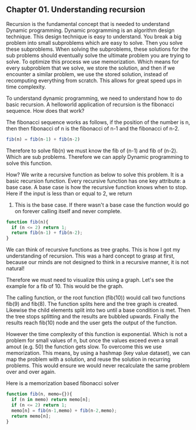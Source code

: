 ## Chapter 01. Understanding recursion 

Recursion is the fundamental concept that is needed to understand Dynamic programming. 
Dynamic programming is an algorithm design technique. 
This design technique is easy to understand. 
You break a big problem into small subproblems which are easy to solve. Then you solve these 
subproblems. When solving the subproblems, these solutions for the sub problems should eventually solve the 
ultimate problem you are trying to solve. To optimize this process we use memorization. Which means for every
subproblem that we solve, we store the solution, and then if we encounter a similar problem, we use the stored 
solution, instead of recomputing everything from scratch. This allows for great speed ups in time complexity. 

To understand dynamic programming, we need to understand how to do basic recursion. 
A helloworld application of recursion is the fibonacci sequence. 
How does that work? 

The fibonacci sequence works as follows, 
if the position of the number is n, then then fibonacci of n is the fibonacci of n-1 and the fibonacci of n-2. 

```javascript 
fib(n) = fib(n-1) + fib(n-2) 
```


Therefore to solve fib(n) we must know the fib of (n-1) and fib of (n-2). Which are sub problems. Therefore we can apply 
Dynamic programming to solve this function. 

How? 
We write a recursive function as below to solve this problem. It is a basic recursion function. 
Every recursive function has one key attribute: a base case. 
A base case is how the recursive function knows when to stop. Here if the input is less than or equal to 2, we return 
1. This is the base case. If there wasn't a base case the function would go on forever calling itself and never complete. 

```javascript 
function fib(n){
  if (n <= 2) return 1; 
  return fib(n-1) + fib(n-2); 
}
```
We can think of recursive functions as tree graphs. This is how I got my understanding of recursion. 
This was a hard concept to grasp at first, because our minds are not designed to think in a recursive manner, it is not natural!

Therefore we must need to visualize this using a graph. 
Let's see the example for a fib of 10. 
This would be the graph. 

The calling function, or the root function (fib(10)) would call two functions fib(9) and fib(8). The function splits here and the 
tree graph is created. Likewise the child elements split into two until a base condition is met. Then the tree stops splitting and the 
results are bubbled upwards. Finally the results reach fib(10) node and the user gets the output of the function. 

However the time complexity of this function is exponential. Which is not a problem for small values of n, but once the values 
exceed even a small amout (e.g. 50) the function gets slow. To overcome this we use memorization. This means, by using a hashmap 
(key value dataset), we can map the problem with a solution, and reuse the solution in recurring problems. This would ensure we 
would never recalculate the same problem over and over again. 

Here is a memorization based fibonacci solver 
```javascript 
function fib(n, memo={}){
  if (n in memo) return memo[n]; 
  if (n <= 2) return 1; 
  memo[n] = fib(n-1,memo) + fib(n-2,memo); 
  return memo[n]; 
}
```
